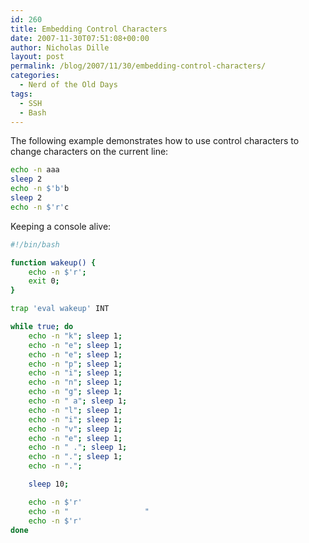 ```yaml
---
id: 260
title: Embedding Control Characters
date: 2007-11-30T07:51:08+00:00
author: Nicholas Dille
layout: post
permalink: /blog/2007/11/30/embedding-control-characters/
categories:
  - Nerd of the Old Days
tags:
  - SSH
  - Bash
---
```

The following example demonstrates how to use control characters to change characters on the current line:<!--more-->

```bash
echo -n aaa
sleep 2
echo -n $'b'b
sleep 2
echo -n $'r'c
```

Keeping a console alive:

```bash
#!/bin/bash

function wakeup() {
    echo -n $'r';
    exit 0;
}

trap 'eval wakeup' INT

while true; do
    echo -n "k"; sleep 1;
    echo -n "e"; sleep 1;
    echo -n "e"; sleep 1;
    echo -n "p"; sleep 1;
    echo -n "i"; sleep 1;
    echo -n "n"; sleep 1;
    echo -n "g"; sleep 1;
    echo -n " a"; sleep 1;
    echo -n "l"; sleep 1;
    echo -n "i"; sleep 1;
    echo -n "v"; sleep 1;
    echo -n "e"; sleep 1;
    echo -n " ."; sleep 1;
    echo -n "."; sleep 1;
    echo -n ".";

    sleep 10;

    echo -n $'r'
    echo -n "                 "
    echo -n $'r'
done
```